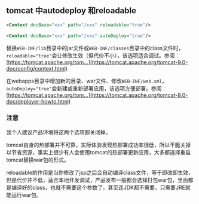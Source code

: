 ## tomcat 中autodeploy 和reloadable

```xml
<Context docBase="xxx" path="/xxx" reloadable="true"/> 

<Context docBase="xxx" path="/xxx" autoDeploy="true"/>  
```

替换`WEB-INF/lib`目录中的jar文件或`WEB-INF/classes`目录中的class文件时，`reloadable="true"`会让修改生效（但代价不小），该选项适合调试。参阅：
[https://tomcat.apache.org/tom...](https://tomcat.apache.org/tomcat-9.0-doc/config/context.html)

在webapps目录中增加新的目录、war文件、修改`WEB-INF/web.xml`，`autoDeploy="true"`会新建或重新部署应用，该选项方便部署。参阅：
[https://tomcat.apache.org/tom...](https://tomcat.apache.org/tomcat-9.0-doc/deployer-howto.html)

### 注意

我个人建议产品环境将这两个选项都关闭掉。

tomcat自身的热部署并不可靠，实际体验发现热部署成功率很低，所以干脆关掉以节省资源，事实上很少有人会使用tomcat的热部署更新应用，大多都选择重启tomcat替换war包的形式。

reloadable的作用是当你修改了jsp之后会自动编译class文件，等于即改即生效，但是代价并不低，适合本地开发调试，产品发布一般都会选择打包war包，里面都是编译好的class，也就不需要这个参数了，甚至连JDK都不需要，只需要JRE就能运行war包。